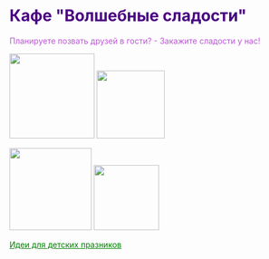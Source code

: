 <html>
<h1>
    <font color="Indigo">Кафе "Волшебные сладости"</font>
</h1>
<font color="MediumOrchid">Планируете позвать друзей в гости? - Закажите сладости у нас!</font>

<p>
    <img src="https://i.imgur.com/q9PPE0g.png" width="150"/>
    <img src="https://i.imgur.com/k0zTYAg.png" width="120"/>
</p>

<p>
    <img src="https://i.imgur.com/fgL1jKD.png" width="145"/>
    <img src="https://i.imgur.com/CtMXUol.png" width="115"/>
</p>

<a href="https://zoon.ru/barnaul/restaurants/kafe-stolovaya_volshebno_vkusno/" 
   style="color: green;">Идеи для детских празников</a>
</html>
